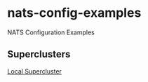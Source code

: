 # nats-config-examples
NATS Configuration Examples

## Superclusters

[Local Supercluster](./supercluster/local/README.md)
